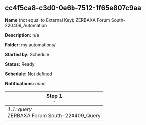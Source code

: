 ## cc4f5ca8-c3d0-0e6b-7512-1f65e807c9aa

**Name** (not equal to External Key)**:** ZERBAXA Forum South-220409_Automation

**Description:** n/a

**Folder:** my automations/

**Started by:** Schedule

**Status:** Ready

**Schedule:** Not defined

**Notifications:** _none_


| Step 1<br>_<small>-</small>_ |
| --- |
| _1.1: query_<br>ZERBAXA Forum South-220409_Query |
